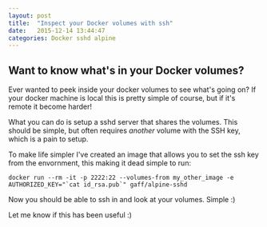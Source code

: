 ```yaml
---
layout: post
title:  "Inspect your Docker volumes with ssh"
date:   2015-12-14 13:44:47
categories: Docker sshd alpine
---
```


## Want to know what's in your Docker volumes?

Ever wanted to peek inside your docker volumes to see what's going on? If your docker machine is local this is pretty simple of course, but if it's remote it become harder!

What you can do is setup a sshd server that shares the volumes. This should be simple, but often requires *another* volume with the SSH key, which is a pain to setup.

To make life simpler I've created an image that allows you to set the ssh key from the envornment, this making it dead simple to run:

    docker run --rm -it -p 2222:22 --volumes-from my_other_image -e AUTHORIZED_KEY="`cat id_rsa.pub`" gaff/alpine-sshd

Now you should be able to ssh in and look at your volumes. Simple :)

Let me know if this has been useful :)
